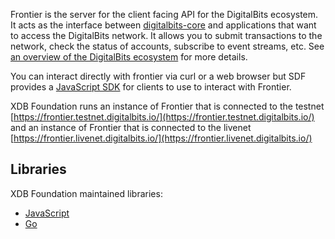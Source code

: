 
Frontier is the server for the client facing API for the DigitalBits ecosystem.  It acts as the interface between [digitalbits-core](https://github.com/xdbfoundation/docs/blob/master/software/readme.md#digitalbits-core) and applications that want to access the DigitalBits network. It allows you to submit transactions to the network, check the status of accounts, subscribe to event streams, etc. See [an overview of the DigitalBits ecosystem](https://github.com/xdbfoundation/docs/blob/master/guides/readme.md) for more details.

You can interact directly with frontier via curl or a web browser but SDF provides a [JavaScript SDK](https://github.com/xdbfoundation/js-digitalbits-sdk/blob/master/docs/reference/readme.md) for clients to use to interact with Frontier.

XDB Foundation runs an instance of Frontier that is connected to the testnet [https://frontier.testnet.digitalbits.io/](https://frontier.testnet.digitalbits.io/) and an instance of Frontier that is connected to the livenet [https://frontier.livenet.digitalbits.io/](https://frontier.livenet.digitalbits.io/)

## Libraries

XDB Foundation maintained libraries:

- [JavaScript](https://github.com/xdbfoundation/js-digitalbits-sdk)
- [Go](https://github.com/xdbfoundation/go/tree/master/clients/frontierclient)